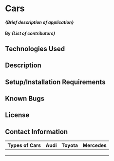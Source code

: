 # Cars

#### _{Brief description of application}_

#### By _**{List of contributors}**_

## Technologies Used



## Description


## Setup/Installation Requirements


## Known Bugs



## License



## Contact Information


| Types of Cars |      Audi     |  Toyota     |  Mercedes | 
| ------------- |:-------------:| -----------:| ---------:| 
|               |               |             |           | 
|               |               |             |           | 
|               |               |             |           | 